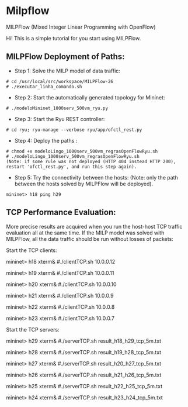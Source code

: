 Milpflow 
========

MILPFlow (Mixed Integer Linear Programming with OpenFlow)

Hi! This is a simple tutorial for you start using MILPFlow.


MILPFlow Deployment of Paths:
----------------------------

* Step 1: Solve the MILP model of data traffic:

```
# cd /usr/local/src/workspace/MILPFlow-26
# ./executar_linha_comando.sh
```

* Step 2: Start the automatically generated topology for Mininet:

```
# ./modeloMininet_1000serv_500vm_ryu.py
```

* Step 3: Start the Ryu REST controller:

```
# cd ryu; ryu-manage --verbose ryu/app/ofctl_rest.py
```

* Step 4: Deploy the paths :

```
# chmod +x modeloLingo_1000serv_500vm_regrasOpenFlowRyu.sh
# ./modeloLingo_1000serv_500vm_regrasOpenFlowRyu.sh
(Note: if some rule was not deployed (HTTP 404 instead HTTP 200), restart 'ofctl_rest.py', and run this step again).
```

* Step 5: Try the connectivity between the hosts:
(Note: only the path between the hosts solved by MILPFlow will be deployed).


```
mininet> h18 ping h29
``` 


TCP Performance Evaluation:
--------------------------

More precise results are acquired when you run the host-host TCP traffic evaluation all at the same time. If the MILP model was solved with MILPFlow, all the data traffic should be run without losses of packets:

Start the TCP clients:

mininet> h18 xterm&
#./clientTCP.sh 10.0.0.12

mininet> h19 xterm&
#./clientTCP.sh 10.0.0.11

mininet> h20 xterm&
#./clientTCP.sh 10.0.0.10

mininet> h21 xterm&
#./clientTCP.sh 10.0.0.9

mininet> h22 xterm&
#./clientTCP.sh 10.0.0.8

mininet> h23 xterm&
#./clientTCP.sh 10.0.0.7


Start the TCP servers:

mininet> h29 xterm&
#./serverTCP.sh result_h18_h29_tcp_5m.txt

mininet> h28 xterm&
#./serverTCP.sh result_h19_h28_tcp_5m.txt

mininet> h27 xterm&
#./serverTCP.sh result_h20_h27_tcp_5m.txt

mininet> h26 xterm&
#./serverTCP.sh result_h21_h26_tcp_5m.txt

mininet> h25 xterm&
#./serverTCP.sh result_h22_h25_tcp_5m.txt

mininet> h24 xterm&
#./serverTCP.sh result_h23_h24_tcp_5m.txt

